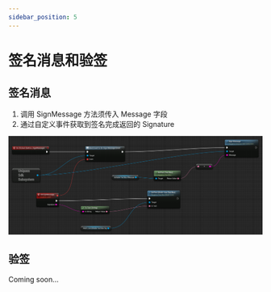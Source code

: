 ```yaml
---
sidebar_position: 5
---
```


# 签名消息和验签

## 签名消息

1. 调用 SignMessage 方法须传入 Message 字段
2. 通过自定义事件获取到签名完成返回的 Signature

![sign message](./img/unreal-sign-message.png)

## 验签

Coming soon...

